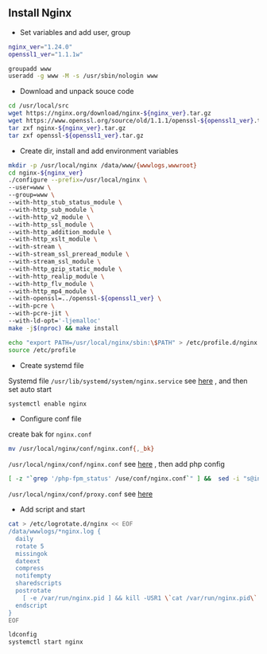 ## Install Nginx

- Set variables and add user, group

```bash
nginx_ver="1.24.0"
openssl1_ver="1.1.1w"

groupadd www
useradd -g www -M -s /usr/sbin/nologin www
```

- Download and unpack souce code

```bash
cd /usr/local/src
wget https://nginx.org/download/nginx-${nginx_ver}.tar.gz
wget https://www.openssl.org/source/old/1.1.1/openssl-${openssl1_ver}.tar.gz
tar zxf nginx-${nginx_ver}.tar.gz
tar zxf openssl-${openssl1_ver}.tar.gz
```

- Create dir, install and add environment variables

```bash
mkdir -p /usr/local/nginx /data/www/{wwwlogs,wwwroot}
cd nginx-${nginx_ver}
./configure --prefix=/usr/local/nginx \
--user=www \
--group=www \
--with-http_stub_status_module \
--with-http_sub_module \
--with-http_v2_module \
--with-http_ssl_module \
--with-http_addition_module \
--with-http_xslt_module \
--with-stream \
--with-stream_ssl_preread_module \
--with-stream_ssl_module \
--with-http_gzip_static_module \
--with-http_realip_module \
--with-http_flv_module \
--with-http_mp4_module \
--with-openssl=../openssl-${openssl1_ver} \
--with-pcre \
--with-pcre-jit \
--with-ld-opt='-ljemalloc'
make -j$(nproc) && make install

echo "export PATH=/usr/local/nginx/sbin:\$PATH" > /etc/profile.d/nginx.sh
source /etc/profile
```

- Create systemd file

Systemd file `/usr/lib/systemd/system/nginx.service` see [here](./nginx.service) , and then set auto start

```bash
systemctl enable nginx
```

- Configure conf file

create bak for `nginx.conf`

```bash
mv /usr/local/nginx/conf/nginx.conf{,_bk}
```

`/usr/local/nginx/conf/nginx.conf` see [here](./nginx.conf) , then add php config

```bash
[ -z "`grep '/php-fpm_status' /use/conf/nginx.conf`" ] &&  sed -i "s@index index.html index.php;@index index.html index.php;\n    location ~ /php-fpm_status {\n        #fastcgi_pass remote_php_ip:9000;\n        fastcgi_pass unix:/dev/shm/php-cgi.sock;\n        fastcgi_index index.php;\n        include fastcgi.conf;\n        allow 127.0.0.1;\n        deny all;\n        }@" /usr/local/nginx/conf/nginx.conf
```

`/usr/local/nginx/conf/proxy.conf` see [here](./proxy.conf)

- Add script and start

```bash
cat > /etc/logrotate.d/nginx << EOF
/data/wwwlogs/*nginx.log {
  daily
  rotate 5
  missingok
  dateext
  compress
  notifempty
  sharedscripts
  postrotate
    [ -e /var/run/nginx.pid ] && kill -USR1 \`cat /var/run/nginx.pid\`
  endscript
}
EOF

ldconfig
systemctl start nginx
```
